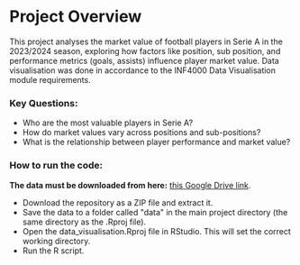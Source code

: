 # Project Overview

This project analyses the market value of football players in Serie A in the 2023/2024 season, exploring how factors like position, sub position, and performance metrics (goals, assists) influence player market value. Data visualisation was done in accordance to the INF4000 Data Visualisation module requirements.

### Key Questions:
- Who are the most valuable players in Serie A?
- How do market values vary across positions and sub-positions?
- What is the relationship between player performance and market value?

### How to run the code:
**The data must be downloaded from here:** [this Google Drive link](https://drive.google.com/drive/folders/1WN5OKXjajaXnlEzohpFEapYtmp38itX4?usp=sharing).
- Download the repository as a ZIP file and extract it.
- Save the data to a folder called "data" in the main project directory (the same directory as the .Rproj file).
- Open the data_visualisation.Rproj file in RStudio. This will set the correct working directory.
- Run the R script.   
